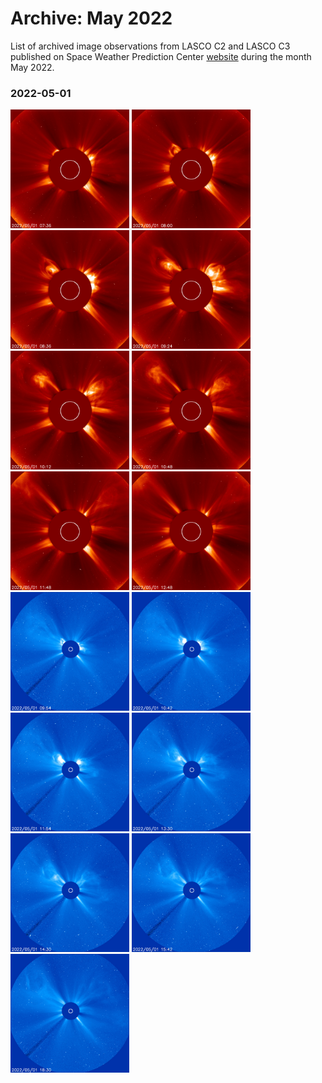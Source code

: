 # Archive: May 2022

List of archived image observations from LASCO C2 and LASCO C3 published on Space Weather Prediction Center [website](https://www.swpc.noaa.gov/products/lasco-coronagraph) during the month May 2022.


### 2022-05-01

<a href="img/20220501-01.png"><img src="img/20220501-01.png" width="190"></a> <a href="img/20220501-02.png"><img src="img/20220501-02.png" width="190"></a> <a href="img/20220501-03.png"><img src="img/20220501-03.png" width="190"></a> <a href="img/20220501-04.png"><img src="img/20220501-04.png" width="190"></a> <a href="img/20220501-05.png"><img src="img/20220501-05.png" width="190"></a> <a href="img/20220501-06.png"><img src="img/20220501-06.png" width="190"></a> <a href="img/20220501-07.png"><img src="img/20220501-07.png" width="190"></a> <a href="img/20220501-08.png"><img src="img/20220501-08.png" width="190"></a> <a href="img/20220501-09.png"><img src="img/20220501-09.png" width="190"></a> <a href="img/20220501-10.png"><img src="img/20220501-10.png" width="190"></a> <a href="img/20220501-11.png"><img src="img/20220501-11.png" width="190"></a> <a href="img/20220501-12.png"><img src="img/20220501-12.png" width="190"></a> <a href="img/20220501-13.png"><img src="img/20220501-13.png" width="190"></a> <a href="img/20220501-14.png"><img src="img/20220501-14.png" width="190"></a> <a href="img/20220501-15.png"><img src="img/20220501-15.png" width="190"></a>
